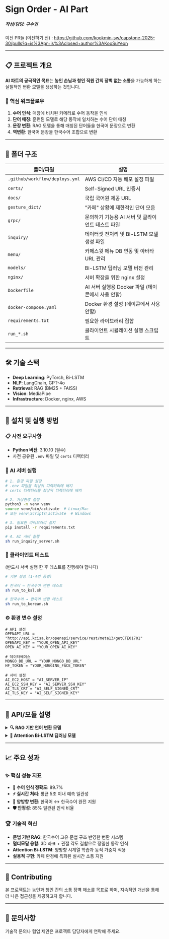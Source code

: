 # Sign Order - AI Part

##### 작성/담당: 구수연

이전 PR들 (이전하기 전) : https://github.com/kookmin-sw/capstone-2025-30/pulls?q=is%3Apr+is%3Aclosed+author%3AKooSuYeon

---

## 📋 프로젝트 개요

**AI 파트의 궁극적인 목표**는 **농인 손님과 청인 직원 간의 장벽 없는 소통**을 가능하게 하는 실질적인 변환 모델을 생성하는 것입니다.

### 🔄 핵심 워크플로우

1. **수어 인식**: 매장에 비치된 카메라로 수어 동작을 인식
2. **단어 매칭**: 훈련된 모델로 해당 동작에 일치하는 수어 단어 매칭
3. **문장 변환**: RAG 모델을 통해 매칭된 단어들을 한국어 문장으로 변환
4. **역변환**: 한국어 문장을 한국수어 조합으로 변환


---

## 📁 폴더 구조

| 폴더/파일 | 설명 |
|-----------|------|
| `.github/workflow/deploys.yml` | AWS CI/CD 자동 배포 설정 파일 |
| `certs/` | Self-Signed URL 인증서 |
| `docs/` | 국립 국어원 제공 URL |
| `gesture_dict/` | "카페" 상황에 제한적인 단어 모음 |
| `grpc/` | 문의하기 기능용 AI 서버 및 클라이언트 테스트 파일 |
| `inquiry/` | 데이터셋 전처리 및 Bi-LSTM 모델 생성 파일 |
| `menu/` | 카페스윗 메뉴 DB 연동 및 아바타 URL 관리 |
| `models/` | Bi-LSTM 딥러닝 모델 버전 관리 |
| `nginx/` | 서버 확장을 위한 nginx 설정 |
| `Dockerfile` | AI 서버 실행용 Docker 파일 (데이콘에서 사용 안함) |
| `docker-compose.yaml` | Docker 환경 설정 (데이콘에서 사용 안함) |
| `requirements.txt` | 필요한 라이브러리 집합 |
| `run_*.sh` | 클라이언트 시뮬레이션 실행 스크립트 |

---

## 🛠 기술 스택

- **Deep Learning**: PyTorch, Bi-LSTM
- **NLP**: LangChain, GPT-4o
- **Retrieval**: RAG (BM25 + FAISS)
- **Vision**: MediaPipe
- **Infrastructure**: Docker, nginx, AWS

---

## 🚀 설치 및 실행 방법

### 📋 사전 요구사항

- **Python 버전**: 3.10.10 (필수)
- 사전 공유된 `.env` 파일 및 `certs` 디렉터리

### 🔧 AI 서버 실행

```bash
# 1. 환경 파일 설정
# .env 파일을 최상위 디렉터리에 배치
# certs 디렉터리를 최상위 디렉터리에 배치

# 2. 가상환경 설정
python3 -m venv venv
source venv/bin/activate  # Linux/Mac
# 또는 venv\Scripts\activate  # Windows

# 3. 필요한 라이브러리 설치
pip install -r requirements.txt

# 4. AI 서버 실행
sh run_inquiry_server.sh
```

### 🧪 클라이언트 테스트 
(반드시 서버 실행 한 후 테스트를 진행해야 합니다)

```bash
# 기본 설정 (1-4번 동일)

# 한국어 → 한국수어 변환 테스트
sh run_to_ksl.sh

# 한국수어 → 한국어 변환 테스트
sh run_to_korean.sh
```

### ⚙️ 환경 변수 설정

```env
# API 설정
OPENAPI_URL = "http://api.kcisa.kr/openapi/service/rest/meta13/getCTE01701"
OPENAPI_KEY = "YOUR_OPEN_API_KEY"
OPEN_AI_KEY = "YOUR_OPEN_AI_KEY"

# 데이터베이스
MONGO_DB_URL = "YOUR_MONGO_DB_URL"
HF_TOKEN = "YOUR_HUGGING_FACE_TOKEN"

# 서버 설정
AI_EC2_HOST = "AI_SERVER_IP"
AI_EC2_SSH_KEY = "AI_SERVER_SSH_KEY"
AI_TLS_CRT = "AI_SELF_SIGNED_CRT"
AI_TLS_KEY = "AI_SELF_SIGNED_KEY"
```

---

## 🔬 API/모듈 설명

<details>
<summary><strong>🔍 RAG 기반 언어 변환 모델</strong></summary>

### 한국수어문법 기반 RAG 모델

**한국어와 한국수어의 구조적 차이**를 해결하기 위해 RAG(Retrieval-Augmented Generation) 기반 모델을 개발했습니다.

#### 🎯 핵심 특징

- **문법적 맥락 참조**: 한국수어 어순(SOV), 복합어 처리, 위치성 표현 규칙 실시간 참조
- **앙상블 검색기**: BM25 + FAISS 결합으로 키워드 매칭과 의미적 유사성 동시 활용
- **최적화된 가중치**: BM25:FAISS = 0.3:0.7 비율로 의미적 유사성 중심 설정

#### 🔄 양방향 변환 시스템

##### 1️⃣ 한국어 → 한국수어 변환

- **문법 구조 재배열**: 의문문 유형 분기, 복합어 분해, 위치성 처리
- **제약된 출력**: 사전 정의된 수어 단어 집합 내에서만 출력
- **배치 유사도 계산**: 문장 임베딩 기반으로 의미상 유사한 단어 빠른 매칭

```
입력: "커피 한 잔 주세요"
처리: 문법 분석 → 수어 어순 변환 → 단어 매칭
출력: "커피 하나 주다"
```

##### 2️⃣ 한국수어 → 한국어 변환

- **구조 재배열**: 수어 시퀀스를 한국어 어순(SVO)에 맞게 변환
- **문맥 보존**: 비문형적 구성과 생략된 부분 자연스럽게 복원
- **의미 완성**: 복합어 통합 및 은유적 표현 해석

```
입력: "커피 하나 주다"
처리: 문맥 분석 → 어순 재배열 → 자연어 생성
출력: "커피 한 잔 주세요"
```

</details>

<details>
<summary><strong>🧠 Attention Bi-LSTM 딥러닝 모델</strong></summary>

### 동적 손동작 인식을 위한 딥러닝 모델

**실시간 수어 동작 인식**을 위해 Attention 메커니즘이 결합된 양방향 LSTM 모델을 구축했습니다.

#### 🔍 모델 구조

##### 1️⃣ 양방향 LSTM (Bi-LSTM)

**시계열 데이터의 양방향 정보 처리**로 수어 인식 정확도 향상

- **장기 의존 관계 학습**: LSTM의 게이트 구조로 기울기 소실 문제 해결
- **양방향 정보 활용**: 이전·이후 손동작 변화 패턴 동시 고려
- **의미 파악 강화**: 전체 동작 시퀀스를 고려한 정교한 의미 해석

##### 2️⃣ Attention 메커니즘

**중요한 동작에 가중치를 부여**하는 동적 참조 시스템

- **Query-Key-Value 구조**: Decoder가 Encoder의 hidden state를 동적 참조
- **시점별 가중치**: 핵심 움직임 프레임에 집중적 어텐션 적용
- **길이 가변 처리**: 개인차가 있는 수어 속도와 길이에 유연 대응

#### 📊 입력 데이터 구조 (78차원)

| 구성 요소 | 차원 | 설명 |
|-----------|------|------|
| **3D 관절 좌표** | 63차원 | MediaPipe로 추출한 21개 관절의 (x, y, z) 좌표 |
| **관절 간 각도** | 15차원 | 각 손가락별 3개 각도 × 5개 손가락 |

##### 🎯 관절 각도 데이터의 장점

- **개인차 완화**: 손 크기나 카메라 거리 영향 최소화
- **자세 정량화**: 손가락 굽힘 정도의 정밀한 수치 표현
- **안정성 향상**: 외부 환경 변화에 강건한 특징 추출

#### 📈 데이터 증강 기법

**제한된 수어 데이터의 다양성 확장**으로 모델 성능 향상

- **Temporal Jittering**: 프레임 순서 미세 조정으로 시간적 민감도 완화
- **가우시안 노이즈**: 실제 촬영 환경의 흔들림과 센서 오차 모사
- **각도 변화**: ±1~2도 범위의 자연스러운 손가락 움직임 반영
- **Temporal Stretching**: 개인별 동작 속도 차이 대응

#### 📊 성능 향상 결과

| 평가 지표 | 증강 적용 전 | 증강 적용 후 | 개선폭 |
|-----------|--------------|--------------|--------|
| **Top-1 정확도** | 82.3% | **89.7%** | **▲ +7.4%p** |
| **예측 일관성** | 1.6초 | **2.4초** | **▲ +0.8초** |
| **인식 안정성** | 68% | **85%** | **▲ +17%p** |

</details>

---

## 📈 주요 성과

### ✨ 핵심 성능 지표

- **🎯 수어 인식 정확도**: 89.7%
- **⚡ 실시간 처리**: 평균 5초 이내 예측 일관성
- **🔄 양방향 변환**: 한국어 ↔ 한국수어 완전 지원
- **🛡️ 안정성**: 85% 일관된 인식 비율

### 🏆 기술적 혁신

- **문법 기반 RAG**: 한국수어 고유 문법 구조 반영한 변환 시스템
- **멀티모달 융합**: 3D 좌표 + 관절 각도 결합으로 정밀한 동작 인식
- **Attention Bi-LSTM**: 양방향 시계열 학습과 동적 가중치 적용
- **실용적 구현**: 카페 환경에 특화된 실시간 소통 지원

---

## 🤝 Contributing

본 프로젝트는 농인과 청인 간의 소통 장벽 해소를 목표로 하며, 지속적인 개선을 통해 더 나은 접근성을 제공하고자 합니다.

---

## 📧 문의사항

기술적 문의나 협업 제안은 프로젝트 담당자에게 연락해 주세요.